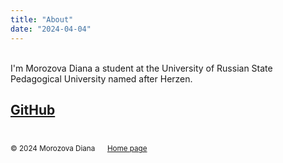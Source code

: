 ```yaml
---
title: "About"
date: "2024-04-04"
---
```


<br>
I'm Morozova Diana a student at the University of Russian State Pedagogical University named after Herzen.

[GitHub](https://github.com/morozovvaa)
<br>
<br>
---

<small>

© 2024 Morozova Diana &nbsp;&nbsp;&nbsp;&nbsp;&nbsp;[Home page](/portfolio1/home)
</small>
